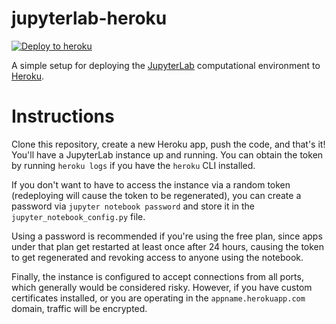 # jupyterlab-heroku 

[![Deploy to heroku](https://img.shields.io/badge/%E2%86%91_Deploy_to-Heroku-7056bf.svg)](https://www.heroku.com/deploy)

A simple setup for deploying the <a href="https://github.com/jupyterlab/jupyterlab">JupyterLab</a> computational environment to <a href="https://www.heroku.com/">Heroku</a>.


# Instructions

Clone this repository, create a new Heroku app, push the code, and that's it!
You'll have a JupyterLab instance up and running. You can obtain the token by
running `heroku logs` if you have the `heroku` CLI installed.

If you don't want to have to access the instance via a random token (redeploying
will cause the token to be regenerated), you can create a password via `jupyter notebook password`
and store it in the `jupyter_notebook_config.py` file.

Using a password is recommended if you're using the free plan, since apps under
that plan get restarted at least once after 24 hours, causing the token to
get regenerated and revoking access to anyone using the notebook.

Finally, the instance is configured to accept connections from all ports, which
generally would be considered risky. However, if you have custom certificates
installed, or you are operating in the `appname.herokuapp.com` domain, traffic
will be encrypted.
